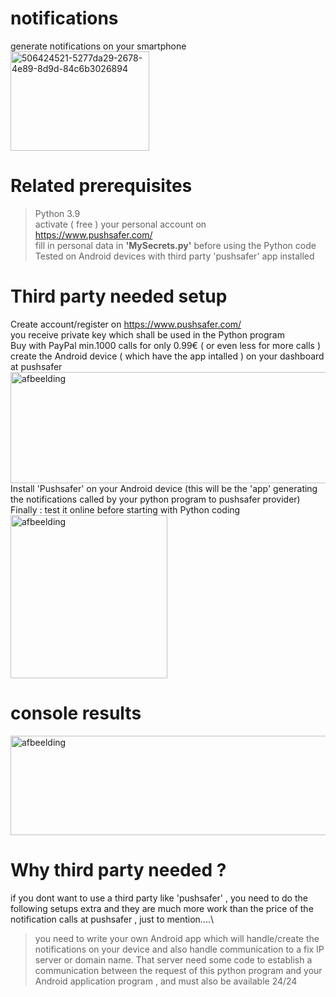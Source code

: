# notifications
generate notifications on your smartphone \
<img width="222" height="159" alt="506424521-5277da29-2678-4e89-8d9d-84c6b3026894" src="https://github.com/user-attachments/assets/57b064ef-f449-4fc9-9ad6-4cc49533dd49" />

# Related prerequisites
> Python 3.9 \
> activate ( free ) your personal account on https://www.pushsafer.com/ \
> fill in personal data in **'MySecrets.py'** before using the Python code\
> Tested on Android devices with third party 'pushsafer' app installed



# Third party needed setup
Create account/register on https://www.pushsafer.com/ \
you receive private key which shall be used in the Python program\
Buy with PayPal min.1000 calls for only 0.99€ (  or even less for more calls ) \
create the Android device ( which have the app intalled ) on your dashboard at pushsafer \
<img width="597" height="178" alt="afbeelding" src="https://github.com/user-attachments/assets/3628d40b-3cf1-4538-8591-51313035b462" />\
Install 'Pushsafer' on your Android device (this will be the 'app' generating the notifications called by your python program to pushsafer provider)\
Finally : test it online before starting with Python coding \
<img width="251" height="261" alt="afbeelding" src="https://github.com/user-attachments/assets/3921006a-7645-4491-ba66-cddb23f9f93a" />

# console results
<img width="678" height="159" alt="afbeelding" src="https://github.com/user-attachments/assets/c1337a0b-dec3-4bca-b4d1-063da162e398" />

# Why third party needed ?
if you dont want to use a third party like 'pushsafer' , you need to do the following setups extra and they are much more work than the price of the notification calls at pushsafer , just to mention....\
> you need to write your own Android app which will handle/create the notifications on your device and also handle communication to a fix IP server or domain name. 
> That server need some code to establish a communication between the request of this python program and your Android application program , and must also be available 24/24

